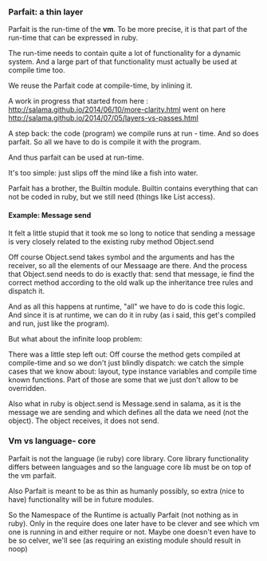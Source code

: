 ### Parfait: a thin layer

Parfait is the run-time of the **vm**.
To be more precise, it is that part of the run-time that can be expressed in ruby.

The run-time needs to contain quite a lot of functionality for a dynamic system.
And a large part of that functionality must actually be used at compile time too.

We reuse the Parfait code at compile-time, by inlining it.

A work in progress that started from here : http://salama.github.io/2014/06/10/more-clarity.html went on here
http://salama.github.io/2014/07/05/layers-vs-passes.html

A step back:  the code (program) we compile runs at run - time.
And so does parfait. So all we have to do is compile it with the program.

And thus parfait can be used at run-time.

It's too simple: just slips off the mind like a fish into water.

Parfait has a brother, the Builtin module. Builtin contains everything that can not be coded in ruby,
but we still need (things like List access).

#### Example: Message send

It felt a little stupid that it took me so long to notice that sending a message is very closely related to the
existing ruby method Object.send

Off course Object.send takes symbol and the arguments and has the receiver, so all the elements of our
Messaage are there. And the process that Object.send needs to do is exactly that:
send that message, ie find the correct method according to the old walk up the inheritance tree rules and dispatch it.

And as all this happens at runtime, "all" we have to do is code this logic. And since it is at runtime,
we can do it in ruby (as i said, this get's compiled and run, just like the program).

But what about the infinite loop problem:

There was a little step left out: Off course the method gets compiled at compile-time and so
we don't just blindly dispatch: we catch the simple cases that we know about:
layout, type instance variables and compile time known functions.
Part of those are some that we just don't allow to be overridden.

Also what in ruby is object.send is Message.send in salama, as it is the message we are sending and
which defines all the  data we need (not the object). The object receives, it does not send.

### Vm vs language- core

Parfait is not the language (ie ruby) core library. Core library functionality differs between
languages and so the language core lib must be on top of the vm parfait.

Also Parfait is meant to be as thin as humanly possibly, so extra (nice to have) functionality
will be in future modules.

So the Namespace of the Runtime is actually Parfait (not nothing as in ruby).
Only in the require does one later have to be clever and see which vm one is running in and either
require or not. Maybe one doesn't even have to be so celver, we'll see (as requiring an existing
module should result in noop)
